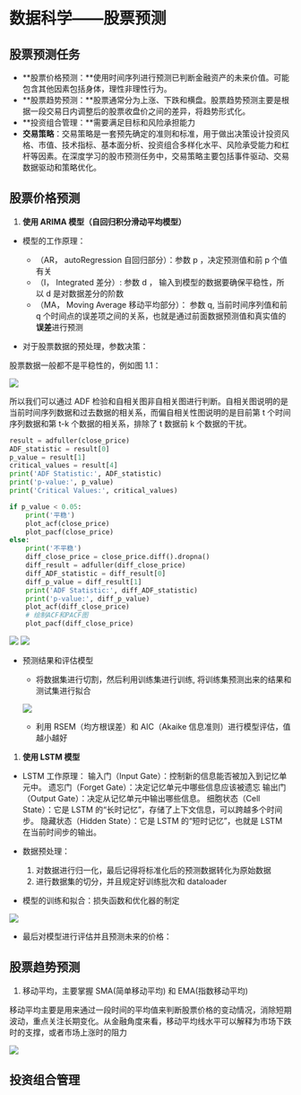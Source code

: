# 数据科学——股票预测

## 股票预测任务

- **股票价格预测：**使用时间序列进行预测已判断金融资产的未来价值。可能包含其他因素包括身体，理性非理性行为。
- **股票趋势预测：**股票通常分为上涨、下跌和横盘。股票趋势预测主要是根据一段交易日内调整后的股票收盘价之间的差异，将趋势形式化。
- **投资组合管理：**需要满足目标和风险承担能力
- **交易策略**：交易策略是一套预先确定的准则和标准，用于做出决策设计投资风格、市值、技术指标、基本面分析、投资组合多样化水平、风险承受能力和杠杆等因素。在深度学习的股市预测任务中，交易策略主要包括事件驱动、交易数据驱动和策略优化。

## 股票价格预测

1. **使用 ARIMA 模型（自回归积分滑动平均模型）**

- 模型的工作原理：

  - （AR， autoRegression 自回归部分）：参数 p ，决定预测值和前 p 个值有关
  - （I， Integrated 差分）: 参数 d ， 输入到模型的数据要确保平稳性，所以 d 是对数据差分的阶数
  - （MA， Moving Average 移动平均部分）： 参数 q, 当前时间序列值和前 q 个时间点的误差项之间的关系，也就是通过前面数据预测值和真实值的**误差**进行预测
- 对于股票数据的预处理，参数决策：

股票数据一般都不是平稳性的，例如图 1.1：

![](static/ET73b4UFloliCRx6z09croIjnzh.png)

所以我们可以通过 ADF 检验和自相关图非自相关图进行判断。自相关图说明的是当前时间序列数据和过去数据的相关系，而偏自相关性图说明的是目前第 t 个时间序列数据和第 t-k 个数据的相关系，排除了 t 数据前 k 个数据的干扰。

```python
result = adfuller(close_price)
ADF_statistic = result[0]
p_value = result[1]
critical_values = result[4]
print('ADF Statistic:', ADF_statistic)
print('p-value:', p_value)
print('Critical Values:', critical_values)

if p_value < 0.05:
    print('平稳')
    plot_acf(close_price)
    plot_pacf(close_price)
else:
    print('不平稳')
    diff_close_price = close_price.diff().dropna()
    diff_result = adfuller(diff_close_price)
    diff_ADF_statistic = diff_result[0]
    diff_p_value = diff_result[1]
    print('ADF Statistic:', diff_ADF_statistic)
    print('p-value:', diff_p_value)
    plot_acf(diff_close_price)
    # 绘制ACF和PACF图
    plot_pacf(diff_close_price)
```

![](static/W3DBbFdkUokcRJxDA5hceGTEnyc.png)
![](static/CSCmbsSmioC34sxa9iscC2cinEh.png)

- 预测结果和评估模型

  - 将数据集进行切割，然后利用训练集进行训练, 将训练集预测出来的结果和测试集进行拟合

  ![](static/SSn8bHR0rofwOmxihBucNIdmnac.png)

  - 利用 RSEM（均方根误差）和 AIC（Akaike 信息准则）进行模型评估，值越小越好

1. **使用 LSTM 模型**

- LSTM 工作原理：
  输入门（Input Gate）：控制新的信息能否被加入到记忆单元中。
  遗忘门（Forget Gate）：决定记忆单元中哪些信息应该被遗忘
  输出门（Output Gate）：决定从记忆单元中输出哪些信息。
  细胞状态（Cell State）：它是 LSTM 的“长时记忆”，存储了上下文信息，可以跨越多个时间步。
  隐藏状态（Hidden State）：它是 LSTM 的“短时记忆”，也就是 LSTM 在当前时间步的输出。
- 数据预处理：

  1. 对数据进行归一化，最后记得将标准化后的预测数据转化为原始数据
  2. 进行数据集的切分，并且规定好训练批次和 dataloader
- 模型的训练和拟合：损失函数和优化器的制定

![](static/Hef4bijpXo9s16xCRdbcrhppnI8.png)

- 最后对模型进行评估并且预测未来的价格：

## 股票趋势预测

1. 移动平均，主要掌握 SMA(简单移动平均) 和 EMA(指数移动平均)

移动平均主要是用来通过一段时间的平均值来判断股票价格的变动情况，消除短期波动，重点关注长期变化。从金融角度来看，移动平均线水平可以解释为市场下跌时的支撑，或者市场上涨时的阻力

![](static/AKUdbuhXuo13UqxlSMrcSMsunhd.png)

## **投资组合管理**
